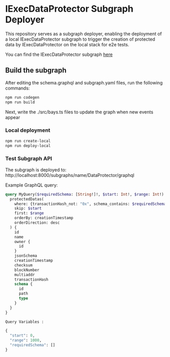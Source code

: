 # IExecDataProtector Subgraph Deployer

This repository serves as a subgraph deployer, enabling the deployment of a local IExecDataProtector subgraph to trigger the creation of protected data by IExecDataProtector on the local stack for e2e tests.

You can find the IExecDataProtector subgraph [here](https://github.com/iExecBlockchainComputing/dataprotector-sdk/tree/main/packages/subgraph)

## Build the subgraph

After editing the schema.graphql and subgraph.yaml files, run the following commands:

```bash
npm run codegen
npm run build
```

Next, write the ./src/bays.ts files to update the graph when new events appear

### Local deployment


```bash
npm run create-local
npm run deploy-local
```

### Test Subgraph API

The subgraph is deployed to: http://localhost:8000/subgraphs/name/DataProtector/graphql

Example GraphQL query:
```graphql
query MyQuery($requiredSchema: [String!]!, $start: Int!, $range: Int!) {
  protectedDatas(
    where: {transactionHash_not: "0x", schema_contains: $requiredSchema}
    skip: $start
    first: $range
    orderBy: creationTimestamp
    orderDirection: desc
  ) {
    id
    name
    owner {
      id
    }
    jsonSchema
    creationTimestamp
    checksum
    blockNumber
    multiaddr
    transactionHash
    schema {
      id
      path
      type
    }
  }
}
```

```graphql
Query Variables :

{
  "start": 0,
  "range": 1000,
  "requiredSchema": []
}
```